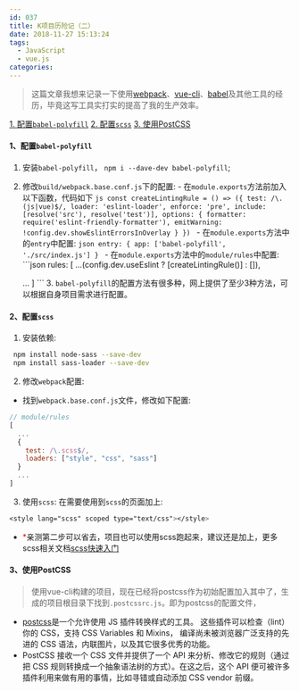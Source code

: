 ```yaml
---
id: 037
title: K项目历险记（二）
date: 2018-11-27 15:13:24
tags:
  - JavaScript
  - vue.js
categories:
---
```


> 这篇文章我想来记录一下使用[webpack](https://webpack.docschina.org/)、[vue-cli](https://cli.vuejs.org/zh/)、[babel](https://babel.docschina.org/)及其他工具的经历，毕竟这写工具实打实的提高了我的生产效率。

<a href="#babelpolyfill">1. 配置`babel-polyfill`</a>
<a href="#scss">2. 配置`scss`</a>
<a href="#postcss">3. 使用PostCSS</a>

#### <a name="babelpolyfill">1、配置`babel-polyfill`</a>
  1. 安装`babel-polyfill`， `npm i --dave-dev babel-polyfill`;
  2. 修改`build/webpack.base.conf.js`下的配置:
    - 在`module.exports`方法前加入以下函数，代码如下
    ```js
    const createLintingRule = () => ({
      test: /\.(js|vue)$/,
      loader: 'eslint-loader',
      enforce: 'pre',
      include: [resolve('src'), resolve('test')],
      options: {
        formatter: require('eslint-friendly-formatter'),
        emitWarning: !config.dev.showEslintErrorsInOverlay
      }
    })
    ```
    - 在`module.exports`方法中的`entry`中配置:
    ```json
    entry: {
      app: ['babel-polyfill', './src/index.js']
    }
    ```
    - 在`module.exports`方法中的`module/rules`中配置:
    ```json
    rules: [
      ...(config.dev.useEslint ? [createLintingRule()] : []),


      ...
    ]
    ```
    3. `babel-polyfill`的配置方法有很多种，网上提供了至少3种方法，可以根据自身项目需求进行配置。

#### <a name="scss">2、配置`scss`</a>
  1. 安装依赖:
   ```sh
    npm install node-sass --save-dev
    npm install sass-loader --save-dev
   ```
  2. 修改`webpack`配置:
  - 找到`webpack.base.conf.js`文件，修改如下配置:
  ```js
  // module/rules
  [
    ...
    {
      test: /\.scss$/,
      loaders: ["style", "css", "sass"]
    }
    ...
  ]
  ```
  3. 使用`scss`:
  在需要使用到`scss`的页面加上:
  ```css
  <style lang="scss" scoped type="text/css"></style>
  ```
  - <span style="color: red">*</span>亲测第二步可以省去，项目也可以使用scss跑起来，建议还是加上，更多scss相关文档[scss快速入门](https://www.sasscss.com/getting-started/)

#### <a name="postcss">3、使用PostCSS</a>
  > 使用vue-cli构建的项目，现在已经将postcss作为初始配置加入其中了，生成的项目根目录下找到`.postcssrc.js`。即为postcss的配置文件，
  - [postcss](https://github.com/postcss/postcss/blob/master/README-cn.md)是一个允许使用 JS 插件转换样式的工具。 这些插件可以检查（lint）你的 CSS，支持 CSS Variables 和 Mixins， 编译尚未被浏览器广泛支持的先进的 CSS 语法，内联图片，以及其它很多优秀的功能。
  - PostCSS 接收一个 CSS 文件并提供了一个 API 来分析、修改它的规则（通过把 CSS 规则转换成一个抽象语法树的方式）。在这之后，这个 API 便可被许多插件利用来做有用的事情，比如寻错或自动添加 CSS vendor 前缀。
